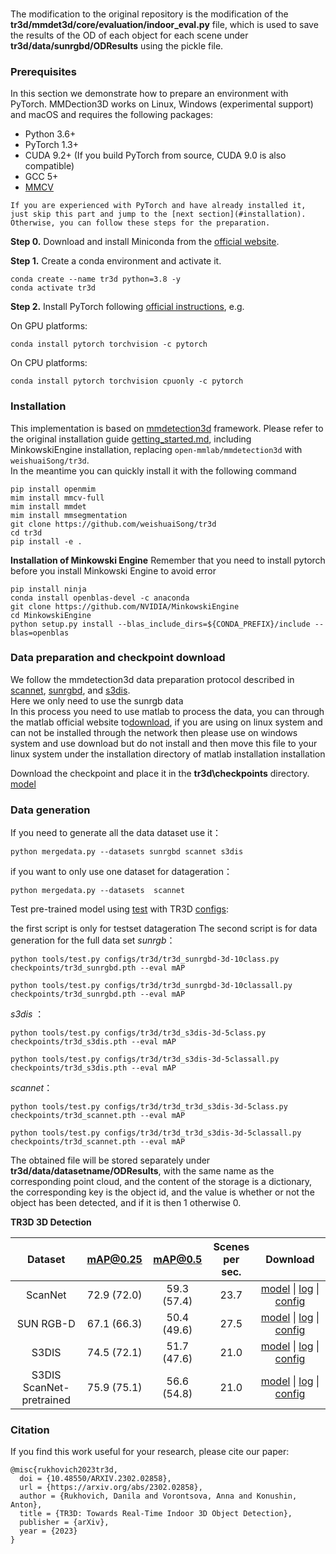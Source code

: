###
The modification to the original repository is the modification of the **tr3d/mmdet3d/core/evaluation/indoor_eval.py** file, which is used to save the results of the OD of each object for each scene under **tr3d/data/sunrgbd/ODResults** using the pickle file.


### Prerequisites
In this section we demonstrate how to prepare an environment with PyTorch.
MMDection3D works on Linux, Windows (experimental support) and macOS and requires the following packages:

- Python 3.6+
- PyTorch 1.3+
- CUDA 9.2+ (If you build PyTorch from source, CUDA 9.0 is also compatible)
- GCC 5+
- [MMCV](https://mmcv.readthedocs.io/en/latest/#installation)

```{note}
If you are experienced with PyTorch and have already installed it, just skip this part and jump to the [next section](#installation). Otherwise, you can follow these steps for the preparation.
```

**Step 0.** Download and install Miniconda from the [official website](https://docs.conda.io/en/latest/miniconda.html).

**Step 1.** Create a conda environment and activate it.

```shell
conda create --name tr3d python=3.8 -y
conda activate tr3d
```

**Step 2.** Install PyTorch following [official instructions](https://pytorch.org/get-started/locally/), e.g.

On GPU platforms:

```shell
conda install pytorch torchvision -c pytorch
```

On CPU platforms:

```shell
conda install pytorch torchvision cpuonly -c pytorch
```


### Installation
This implementation is based on [mmdetection3d](https://github.com/open-mmlab/mmdetection3d) framework.
Please refer to the original installation guide [getting_started.md](docs/en/getting_started.md), including MinkowskiEngine installation, replacing `open-mmlab/mmdetection3d` with `weishuaiSong/tr3d`.  
In the meantime you can quickly install it with the following command  
```shell
pip install openmim
mim install mmcv-full
mim install mmdet
mim install mmsegmentation
git clone https://github.com/weishuaiSong/tr3d
cd tr3d
pip install -e .
```

**Installation of Minkowski Engine**
Remember that you need to install pytorch before you install Minkowski Engine to avoid error

```shell
pip install ninja
conda install openblas-devel -c anaconda
git clone https://github.com/NVIDIA/MinkowskiEngine
cd MinkowskiEngine
python setup.py install --blas_include_dirs=${CONDA_PREFIX}/include --blas=openblas
```

### Data preparation and checkpoint download
We follow the mmdetection3d data preparation protocol described in [scannet](data/scannet), [sunrgbd](data/sunrgbd), and [s3dis](data/s3dis).  
Here we only need to use the sunrgb data  
In this process you need to use matlab to process the data, you can through the matlab official website to[download](https://www.mathworks.com/products/matlab.html), if you are using on linux system and can not be installed through the network then please use on windows system and use download but do not install and then move this file to your linux system under the installation directory of matlab installation installation

Download the checkpoint and place it in the **tr3d\checkpoints** directory.  
[model](https://github.com/samsunglabs/tr3d/releases/download/v1.0/tr3d_sunrgbd.pth)



### Data generation

If you need to generate all the data  dataset use it： 

```shell
python mergedata.py --datasets sunrgbd scannet s3dis
```
if you want to only use one dataset for datageration：

```shell
python mergedata.py --datasets  scannet 
```

Test pre-trained model using [test](tools/dist_test.sh) with TR3D [configs](configs/tr3d):

the first script is only for testset datageration
The second script is for data generation for the full data set
*sunrgb*：
```shell
python tools/test.py configs/tr3d/tr3d_sunrgbd-3d-10class.py checkpoints/tr3d_sunrgbd.pth --eval mAP
```
```shell
python tools/test.py configs/tr3d/tr3d_sunrgbd-3d-10classall.py checkpoints/tr3d_sunrgbd.pth --eval mAP
```

 *s3dis* ：
 
```shell
python tools/test.py configs/tr3d/tr3d_s3dis-3d-5class.py checkpoints/tr3d_s3dis.pth --eval mAP
```

```shell
python tools/test.py configs/tr3d/tr3d_s3dis-3d-5classall.py checkpoints/tr3d_s3dis.pth --eval mAP
```
*scannet*：
```shell
python tools/test.py configs/tr3d/tr3d_tr3d_s3dis-3d-5class.py checkpoints/tr3d_scannet.pth --eval mAP
```

```shell
python tools/test.py configs/tr3d/tr3d_tr3d_s3dis-3d-5classall.py checkpoints/tr3d_scannet.pth --eval mAP
```



The obtained file will be stored separately under **tr3d/data/datasetname/ODResults**, with the same name as the corresponding point cloud, and the content of the storage is a dictionary, the corresponding key is the object id, and the value is whether or not the object has been detected, and if it is then 1 otherwise 0.


**TR3D 3D Detection**

| Dataset | mAP@0.25 | mAP@0.5 | Scenes <br> per sec.| Download |
|:-------:|:--------:|:-------:|:-------------------:|:--------:|
| ScanNet | 72.9 (72.0) | 59.3 (57.4) | 23.7 | [model](https://github.com/samsunglabs/tr3d/releases/download/v1.0/tr3d_scannet.pth) &#124; [log](https://github.com/samsunglabs/tr3d/releases/download/v1.0/tr3d_scannet.log.json) &#124; [config](configs/tr3d/tr3d_scannet-3d-18class.py) |
| SUN RGB-D | 67.1 (66.3) | 50.4 (49.6) | 27.5 | [model](https://github.com/samsunglabs/tr3d/releases/download/v1.0/tr3d_sunrgbd.pth) &#124; [log](https://github.com/samsunglabs/tr3d/releases/download/v1.0/tr3d_sunrgbd.log.json) &#124; [config](configs/tr3d/tr3d_sunrgbd-3d-10class.py) |
| S3DIS | 74.5 (72.1) | 51.7 (47.6) | 21.0 | [model](https://github.com/samsunglabs/tr3d/releases/download/v1.0/tr3d_s3dis.pth) &#124; [log](https://github.com/samsunglabs/tr3d/releases/download/v1.0/tr3d_s3dis.log.json) &#124; [config](configs/tr3d/tr3d_s3dis-3d-5class.py) |
| S3DIS <br> ScanNet-pretrained | 75.9 (75.1) | 56.6 (54.8) | 21.0 | [model](https://github.com/samsunglabs/tr3d/releases/download/v1.0/tr3d_scannet-pretrain_s3dis.pth) &#124; [log](https://github.com/samsunglabs/tr3d/releases/download/v1.0/tr3d_scannet-pretrain_s3dis.log) &#124; [config](configs/tr3d/tr3d_scannet-pretrain_s3dis-3d-5class.py) |




### Citation

If you find this work useful for your research, please cite our paper:

```
@misc{rukhovich2023tr3d,
  doi = {10.48550/ARXIV.2302.02858},
  url = {https://arxiv.org/abs/2302.02858},
  author = {Rukhovich, Danila and Vorontsova, Anna and Konushin, Anton},
  title = {TR3D: Towards Real-Time Indoor 3D Object Detection},
  publisher = {arXiv},
  year = {2023}
}
```
